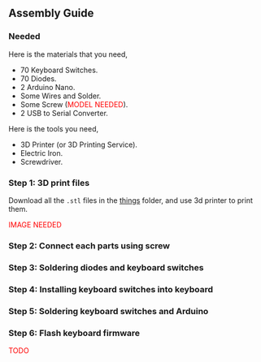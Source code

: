 ## Assembly Guide

### Needed

Here is the materials that you need,

- 70 Keyboard Switches.
- 70 Diodes.
- 2 Arduino Nano.
- Some Wires and Solder.
- Some Screw (<font color=red>MODEL NEEDED</font>).
- 2 USB to Serial Converter.

Here is the tools you need,

- 3D Printer (or 3D Printing Service).
- Electric Iron.
- Screwdriver.

### Step 1: 3D print files

Download all the `.stl` files in the [things](../things) folder, and use 3d printer to print them.

<font color=red>IMAGE NEEDED</font>

### Step 2: Connect each parts using screw

### Step 3: Soldering diodes and keyboard switches

### Step 4: Installing keyboard switches into keyboard

### Step 5: Soldering keyboard switches and Arduino

### Step 6: Flash keyboard firmware

<font color=red>TODO</font>